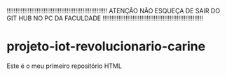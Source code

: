 !!!!!!!!!!!!!!!!!!!!!!!!!!!!!!!!!!!!!!!!!!!!!!!!!!!!!!!!!
ATENÇÃO NÃO ESQUEÇA DE SAIR DO GIT HUB NO PC DA FACULDADE
!!!!!!!!!!!!!!!!!!!!!!!!!!!!!!!!!!!!!!!!!!!!!!!!!!!!!!!!!


# projeto-iot-revolucionario-carine
Este é o meu primeiro repositório HTML
